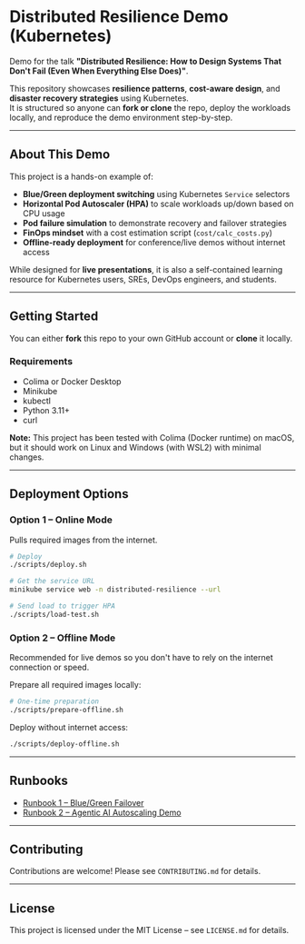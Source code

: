 # Distributed Resilience Demo (Kubernetes)

Demo for the talk **"Distributed Resilience: How to Design Systems That Don't Fail (Even When Everything Else Does)"**.

This repository showcases **resilience patterns**, **cost-aware design**, and **disaster recovery strategies** using Kubernetes.  
It is structured so anyone can **fork or clone** the repo, deploy the workloads locally, and reproduce the demo environment step-by-step.

---

## About This Demo

This project is a hands-on example of:

- **Blue/Green deployment switching** using Kubernetes `Service` selectors
- **Horizontal Pod Autoscaler (HPA)** to scale workloads up/down based on CPU usage
- **Pod failure simulation** to demonstrate recovery and failover strategies
- **FinOps mindset** with a cost estimation script (`cost/calc_costs.py`)
- **Offline-ready deployment** for conference/live demos without internet access

While designed for **live presentations**, it is also a self-contained learning resource for Kubernetes users, SREs, DevOps engineers, and students.

---

## Getting Started

You can either **fork** this repo to your own GitHub account or **clone** it locally.

### Requirements

- Colima or Docker Desktop  
- Minikube  
- kubectl  
- Python 3.11+  
- curl  

**Note:** This project has been tested with Colima (Docker runtime) on macOS, but it should work on Linux and Windows (with WSL2) with minimal changes.

---

## Deployment Options

### Option 1 – Online Mode

Pulls required images from the internet.

```bash
# Deploy
./scripts/deploy.sh

# Get the service URL
minikube service web -n distributed-resilience --url

# Send load to trigger HPA
./scripts/load-test.sh
```

### Option 2 – Offline Mode

Recommended for live demos so you don't have to rely on the internet connection or speed.

Prepare all required images locally:

```bash
# One-time preparation
./scripts/prepare-offline.sh
```

Deploy without internet access:

```bash
./scripts/deploy-offline.sh
```

---

## Runbooks

- [Runbook 1 – Blue/Green Failover](./RUNBOOK_FAILOVER.md)  
- [Runbook 2 – Agentic AI Autoscaling Demo](./RUNBOOK_AUTOSCALING.md)

---

## Contributing

Contributions are welcome! Please see `CONTRIBUTING.md` for details.

---

## License

This project is licensed under the MIT License – see `LICENSE.md` for details.